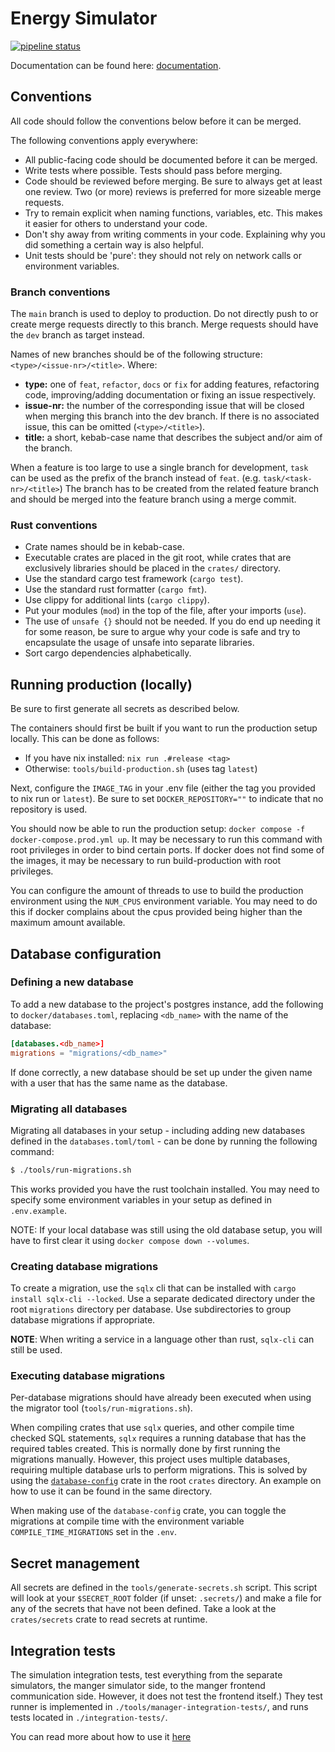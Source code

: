 # Energy Simulator

[![pipeline status](https://gitlab.ilabt.imec.be/r2l/students/bacheloreindwerk2324/energie-simulator/badges/dev/pipeline.svg)](https://gitlab.ilabt.imec.be/r2l/students/bacheloreindwerk2324/energie-simulator/-/commits/dev)

Documentation can be found here: [documentation](./docs/README.md).

## Conventions

All code should follow the conventions below before it can be merged.

The following conventions apply everywhere:

-   All public-facing code should be documented before it can be merged.
-   Write tests where possible. Tests should pass before merging.
-   Code should be reviewed before merging. Be sure to always get at least one review. Two (or more) reviews is preferred for more sizeable merge requests.
-   Try to remain explicit when naming functions, variables, etc. This makes it easier for others to understand your code.
-   Don't shy away from writing comments in your code. Explaining why you did something a certain way is also helpful.
-   Unit tests should be 'pure': they should not rely on network calls or environment variables.

### Branch conventions

The `main` branch is used to deploy to production.
Do not directly push to or create merge requests directly to this branch.
Merge requests should have the `dev` branch as target instead.

Names of new branches should be of the following structure: `<type>/<issue-nr>/<title>`.
Where:

-   **type:** one of `feat`, `refactor`, `docs` or `fix` for adding features, refactoring code, improving/adding documentation or fixing an issue respectively.
-   **issue-nr:** the number of the corresponding issue that will be closed when merging this branch into the dev branch. If there is no associated issue, this can be omitted (`<type>/<title>`).
-   **title:** a short, kebab-case name that describes the subject and/or aim of the branch.

When a feature is too large to use a single branch for development, `task` can be used as the prefix of the branch instead of `feat`.
(e.g. `task/<task-nr>/<title>`)
The branch has to be created from the related feature branch and should be merged into the feature branch using a merge commit.

### Rust conventions

-   Crate names should be in kebab-case.
-   Executable crates are placed in the git root, while crates that are exclusively libraries should be placed in the `crates/` directory.
-   Use the standard cargo test framework (`cargo test`).
-   Use the standard rust formatter (`cargo fmt`).
-   Use clippy for additional lints (`cargo clippy`).
-   Put your modules (`mod`) in the top of the file, after your imports (`use`).
-   The use of `unsafe {}` should not be needed. If you do end up needing it for some reason, be sure to argue why your code is safe and try to encapsulate the usage of unsafe into separate libraries.
-   Sort cargo dependencies alphabetically.

## Running production (locally)
Be sure to first generate all secrets as described below.

The containers should first be built if you want to run the production setup locally. This can be
done as follows:
- If you have nix installed: `nix run .#release <tag>`
- Otherwise: `tools/build-production.sh` (uses tag `latest`)

Next, configure the `IMAGE_TAG` in your .env file (either the tag you provided to nix run or 
`latest`). Be sure to set `DOCKER_REPOSITORY=""` to indicate that no repository is used.

You should now be able to run the production setup: `docker compose -f docker-compose.prod.yml up`.
It may be necessary to run this command with root privileges in order to bind certain ports. If
docker does not find some of the images, it may be necessary to run build-production with root
privileges.

You can configure the amount of threads to use to build the production environment using the
`NUM_CPUS` environment variable. You may need to do this if docker complains about the cpus
provided being higher than the maximum amount available.

## Database configuration

### Defining a new database

To add a new database to the project's postgres instance, add the following to
`docker/databases.toml`, replacing `<db_name>` with the name of the database:

```toml
[databases.<db_name>]
migrations = "migrations/<db_name>"
```

If done correctly, a new database should be set up under the given name with a user that has the same name as the database.

### Migrating all databases

Migrating all databases in your setup - including adding new databases defined in the
`databases.toml/toml` - can be done by running the following command:
```bash
$ ./tools/run-migrations.sh
```
This works provided you have the rust toolchain installed. You may need to specify some environment
variables in your setup as defined in `.env.example`.

NOTE: If your local database was still using the old database setup, you will have to first clear
it using `docker compose down --volumes`.

### Creating database migrations

To create a migration, use the `sqlx` cli that can be installed with `cargo install sqlx-cli --locked`.
Use a separate dedicated directory under the root `migrations` directory per database. Use subdirectories to group database migrations if appropriate.

**NOTE**: When writing a service in a language other than rust, `sqlx-cli` can still be used.

### Executing database migrations

Per-database migrations should have already been executed when using the migrator tool
(`tools/run-migrations.sh`).

When compiling crates that use `sqlx` queries, and other compile time checked SQL statements, `sqlx` requires a running database that has the required tables created.
This is normally done by first running the migrations manually.
However, this project uses multiple databases, requiring multiple database urls to perform migrations.
This is solved by using the [`database-config`](./crates/database-config) crate in the root `crates` directory.
An example on how to use it can be found in the same directory.

When making use of the `database-config` crate, you can toggle the migrations at compile time with the environment variable `COMPILE_TIME_MIGRATIONS` set in the `.env`.

## Secret management

All secrets are defined in the `tools/generate-secrets.sh` script. This script will look at your
`$SECRET_ROOT` folder (if unset: `.secrets/`) and make a file for any of the secrets that have not
been defined. Take a look at the `crates/secrets` crate to read secrets at runtime.

## Integration tests

The simulation integration tests, test everything from the separate simulators, the manger simulator
side, to the manger frontend communication side. However, it does not test the frontend itself.)
They test runner is implemented in `./tools/manager-integration-tests/`, and runs tests located in
`./integration-tests/`.

You can read more about how to use it [here](docs/simulation/integration-tests.md)
